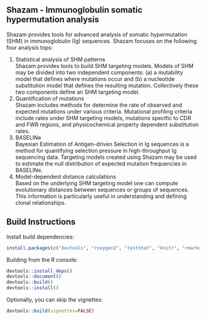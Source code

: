 Shazam - Immunoglobulin somatic hypermutation analysis
-------------------------------------------------------------------------------

Shazam provides tools for advanced analysis of somatic hypermutation (SHM) in 
immunoglobulin (Ig) sequences. Shazam focuses on the following four 
analysis tops:

1. Statistical analysis of SHM patterns  
   Shazam provides tools to build SHM targeting models. Models of SHM may be 
   divided into two independent components: (a) a mutability model that defines 
   where mutations occur and (b) a nucleotide substitution model that defines 
   the resulting mutation. Collectively these two components define an SHM 
   targeting model.
2. Quantification of mutations  
   Shazam includes methods for determine the rate of observed and expected 
   mutations under various criteria. Mutational profiling criteria include 
   rates under SHM targeting models, mutations specific to CDR and FWR 
   regions, and physicochemical property dependent substitution rates.
3. BASELINe  
   Bayesian Estimation of Antigen-driven Selection in Ig sequences is a 
   method for quantifying selection pressure in high-throughput Ig 
   sequencing data. Targeting models created using Shazam may be used 
   to estimate the null distribution of expected mutation frequencies in 
   BASELINe.
4. Model-dependent distance calculations  
   Based on the underlying SHM targeting model one can compute evolutionary 
   distances between sequences or groups of sequences. This information is 
   particularly useful in understanding and defining clonal relationships.

    
Build Instructions
-------------------------------------------------------------------------------
Install build dependencies:
```R
install.packages(c("devtools", "roxygen2", "testthat", "knitr", "rmarkdown"))
```

Building from the R console:

```R
devtools::install_deps()
devtools::document()
devtools::build()
devtools::install()
```

Optionally, you can skip the vignettes:
```R
devtools::build(vignettes=FALSE)
```
